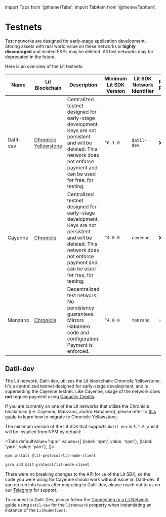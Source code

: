 import Tabs from '@theme/Tabs';
import TabItem from '@theme/TabItem';

# Testnets

Test networks are designed for early-stage application development. Storing assets with real world value on these networks is **highly discouraged** and minted PKPs may be deleted. All test networks may be deprecated in the future.

Here is an overview of the Lit testnets:

| Name      | Lit Blockchain                                             | Description                                                                                                                                                                         | Minimum Lit SDK Version | Lit SDK Network Identifier | Requires Payment |
|-----------|------------------------------------------------------------|-------------------------------------------------------------------------------------------------------------------------------------------------------------------------------------|-------------------------|----------------------------|------------------|
| Datil-dev | [Chronicle Yellowstone](./lit-blockchains/chronicle-yellowstone) | Centralized testnet designed for early-stage development. Keys are not persistent and will be deleted. This network does not enforce payment and can be used for free, for testing. | `^6.1.0`                | `datil-dev`                | ❌                |
| Cayenne   | [Chronicle](./lit-blockchains/chronicle)                   | Centralized testnet designed for early-stage development. Keys are not persistent and will be deleted. This network does not enforce payment and can be used for free, for testing. | `^4.0.0`                | `cayenne`                  | ❌                |
| Manzano   | [Chronicle](./lit-blockchains/chronicle)                   | Decentralized test network. No persistency guarantees. Mirrors Habanero code and configuration. Payment is enforced.                                                                | `^4.0.0`                | `manzano`                  | ✅                |

## Datil-dev

The Lit network, Datil-dev, utilizes the Lit blockchain: Chronicle Yellowstone. It's a centralized testnet designed for early-stage development, and is superseding the Cayenne testnet. Like Cayenne, usage of the network does **not** require payment using [Capacity Credits](../sdk/capacity-credits).

If you are currently on one of the Lit networks that utilize the Chronicle blockchain (i.e. Cayenne, Manzano, and/or Habanero), please refer to [this guide](./migrating-to-yellowstone) to learn how to migrate to Chronicle Yellowstone.

The minimum version of the Lit SDK that supports `datil-dev` is `6.1.0`, and it will be installed from NPM by default:

<Tabs
defaultValue="npm"
values={[
{label: 'npm', value: 'npm'},
{label: 'yarn', value: 'yarn'},
]}>
<TabItem value="npm">

```bash
npm install @lit-protocol/lit-node-client
```

</TabItem>

<TabItem value="yarn">

```bash
yarn add @lit-protocol/lit-node-client
```

</TabItem>
</Tabs>

There were no breaking changes to the API for `v6` of the Lit SDK, so the code you were using for Cayenne should work without issue on Datil-dev. If you do run into issues after migrating to Datil-dev, please reach out to us on our [Telegram](https://t.me/+aa73FAF9Vp82ZjJh) for support.

To connect to Datil-Dev, please follow the [Connecting to a Lit Network](./connecting) guide using `datil-dev` for the `litNetwork` property when instantiating an instance of the `LitNodeClient`.
